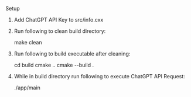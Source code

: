 Setup

1. Add ChatGPT API Key to src/info.cxx

2. Run following to clean build directory:

	make clean

5. Run following to build executable after cleaning:

	cd build
	cmake ..
	cmake --build .

6. While in build directory run following to execute ChatGPT API Request:

	./app/main
    
